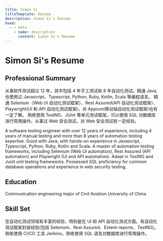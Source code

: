 ```yaml
---
title: Simon Si
titleTemplate: Resume
description: Simon Si's Resume
head:
  - - meta
    - name: description
      content: Simon Si's Resume
---
```


# Simon Si's Resume

## Professional Summary

从事软件测试超过 12 年，其中包括 4 年手工测试和 8 年自动化测试。精通 Java, 也使用过 Javascript、Typescript, Python, Ruby, Kotlin, Scala 等编程语言。
精通 Selenium（Web UI 自动化测试框架）、Rest Assured(API 自动化测试框架）、Playwright(UI 和 API 自动化测试框架)，对 Appium(移动端自动化测试框架)也有一定了解。
熟练使用 TestNG、JUnit 等单元测试框架。可以使用 SQL 对数据库进行常用操作。从事过 Web 安全测试，对 Web 安全测试有一定经验。

A software testing engineer with over 12 years of experience, including 4 years of manual testing and more than 8 years of automation testing expertise. Good with Java, with hands-on experience in Javascript, Typescript, Python, Ruby, Kotlin and Scala. A master of automation testing frameworks, including Selenium (Web UI automation), Rest Assured (API automation) and Playwright (UI and API automation). Adept in TestNG and Junit unit testing frameworks. Possessed SQL proficiency for common database operations and experience in web security testing.

## Education

Communication engineering major of Civil Aviation University of China

## Skill Set

在自动化测试领域有丰富的经验，特别是在 UI 和 API 自动化测试方面。有自动化测试框架封装经验(包括 Selenium、Rest Assured、Extent-reports、TestNG)。熟练使用 CI/CD 工具 Jenkins，熟练使用 SQL 语言对数据库进行常用操作。

